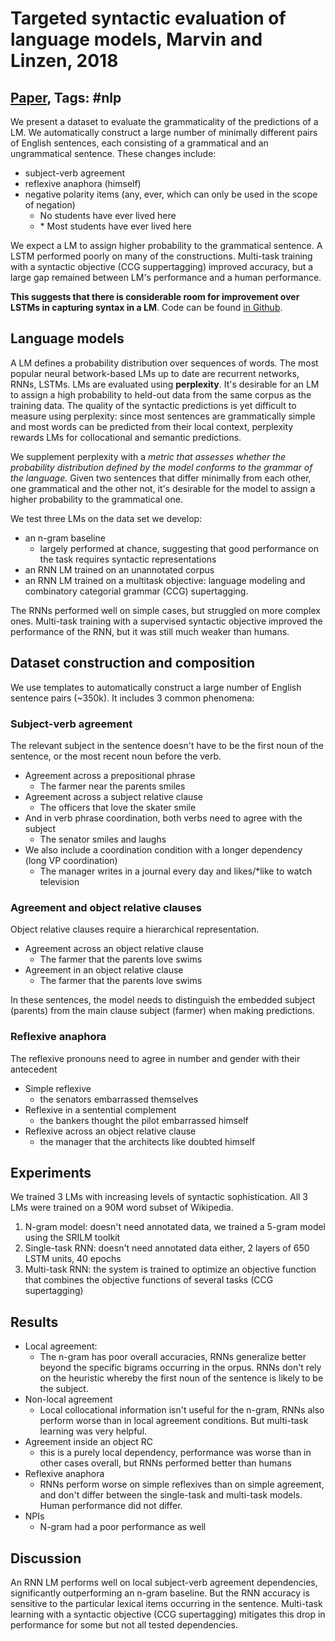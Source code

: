 # Targeted syntactic evaluation of language models, Marvin and Linzen, 2018

## [Paper](https://arxiv.org/abs/1808.09031), Tags: \#nlp

We present a dataset to evaluate the grammaticality of the predictions of a LM. We automatically construct a large number of minimally different pairs of English sentences, each consisting of a grammatical and an ungrammatical sentence. These changes include:

* subject-verb agreement
* reflexive anaphora (himself)
* negative polarity items (any, ever, which can only be used in the scope of negation)
    - No students have ever lived here
    - \* Most students have ever lived here

We expect a LM to assign higher probability to the grammatical sentence. A LSTM performed poorly on many of the constructions. Multi-task training with a syntactic objective (CCG suppertagging) improved accuracy, but a large gap remained between LM's performance and a human performance.

**This suggests that there is considerable room for improvement over LSTMs in capturing syntax in a LM**. Code can be found [in Github](https://github.com/BeckyMarvin/LM_syneval).

## Language models

A LM defines a probability distribution over sequences of words. The most popular neural betwork-based LMs up to date are recurrent networks, RNNs, LSTMs. LMs are evaluated using **perplexity**. It's desirable for an LM to assign a high probability to held-out data from the same corpus as the training data. The quality of the syntactic predictions is yet difficult to measure using perplexity: since most sentences are grammatically simple and most words can be predicted from their local context, perplexity rewards LMs for collocational and semantic predictions.

We supplement perplexity with a *metric that assesses whether the probability distribution defined by the model conforms to the grammar of the language.* Given two sentences that differ minimally from each other, one grammatical and the other not, it's desirable for the model to assign a higher probability to the grammatical one.

We test three LMs on the data set we develop:

* an n-gram baseline
    - largely performed at chance, suggesting that good performance on the task requires syntactic representations
* an RNN LM trained on an unannotated corpus
* an RNN LM trained on a multitask objective: language modeling and combinatory categorial grammar (CCG) supertagging.

The RNNs performed well on simple cases, but struggled on more complex ones. Multi-task training with a supervised syntactic objective improved the performance of the RNN, but it was still much weaker than humans.

## Dataset construction and composition

We use templates to automatically construct a large number of English sentence pairs (~350k). It includes 3 common phenomena:

### Subject-verb agreement

The relevant subject in the sentence doesn't have to be the first noun of the sentence, or the most recent noun before the verb.

* Agreement across a prepositional phrase
    - The farmer near the parents smiles
* Agreement across a subject relative clause
    - The officers that love the skater smile
* And in verb phrase coordination, both verbs need to agree with the subject
    - The senator smiles and laughs
* We also include a coordination condition with a longer dependency (long VP coordination)
    - The manager writes in a journal every day and likes/\*like to watch television

### Agreement and object relative clauses

Object relative clauses require a hierarchical representation.

* Agreement across an object relative clause
    - The farmer that the parents love swims
* Agreement in an object relative clause
    - The farmer that the parents love swims

In these sentences, the model needs to distinguish the embedded subject (parents) from the main clause subject (farmer) when making predictions.

### Reflexive anaphora

The reflexive pronouns need to agree in number and gender with their antecedent

* Simple reflexive
    - the senators embarrassed themselves
* Reflexive in a sentential complement
    - the bankers thought the pilot embarrassed himself
* Reflexive across an object relative clause
    - the manager that the architects like doubted himself

## Experiments

We trained 3 LMs with increasing levels of syntactic sophistication. All 3 LMs were trained on a 90M word subset of Wikipedia.

1. N-gram model: doesn't need annotated data, we trained a 5-gram model using the SRILM toolkit
2. Single-task RNN: doesn't need annotated data either, 2 layers of 650 LSTM units, 40 epochs
3. Multi-task RNN: the system is trained to optimize an objective function that combines the objective functions of several tasks (CCG supertagging)

## Results

* Local agreement:
    - The n-gram has poor overall accuracies, RNNs generalize better beyond the specific bigrams occurring in the orpus. RNNs don't rely on the heuristic whereby the first noun of the sentence is likely to be the subject.
* Non-local agreement
    - Local collocational information isn't useful for the n-gram, RNNs also perform worse than in local agreement conditions. But multi-task learning was very helpful.
* Agreement inside an object RC
    - this is a purely local dependency, performance was worse than in other cases overall, but RNNs performed better than humans
* Reflexive anaphora
    - RNNs perform worse on simple reflexives than on simple agreement, and don't differ between the single-task and multi-task models. Human performance did not differ.
* NPIs
    - N-gram had a poor performance as well

## Discussion

An RNN LM performs well on local subject-verb agreement dependencies, significantly outperforming an n-gram baseline. But the RNN accuracy is sensitive to the particular lexical items occurring in the sentence. Multi-task learning with a syntactic objective (CCG supertagging) mitigates this drop in performance for some but not all tested dependencies.
